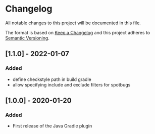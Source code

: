 # Changelog
All notable changes to this project will be documented in this file.

The format is based on [Keep a Changelog](http://keepachangelog.com/en/1.0.0/)
and this project adheres to [Semantic Versioning](http://semver.org/spec/v2.0.0.html).

## [1.1.0] - 2022-01-07
### Added
- define checkstyle path in build gradle
- allow specifying include and exclude filters for spotbugs

## [1.0.0] - 2020-01-20
### Added
- First release of the Java Gradle plugin
